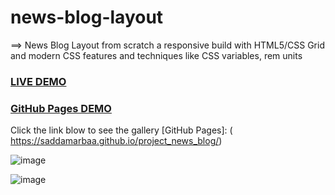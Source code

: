 #  news-blog-layout

==>  News Blog Layout from scratch a responsive build with HTML5/CSS Grid and modern CSS features 
     and techniques like CSS variables, rem units



### <a href="https://news-blog-website.netlify.app/">LIVE DEMO</a>


### <a href="https://saddamarbaa.github.io/news-blog-website/">GitHub Pages DEMO</a>



Click the link blow to see the gallery [GitHub Pages]: (  https://saddamarbaa.github.io/project_news_blog/)

![image](https://user-images.githubusercontent.com/51326421/102723134-a9be9080-4338-11eb-9066-127930250fe5.png)



![image](https://user-images.githubusercontent.com/51326421/102722608-c48f0600-4334-11eb-8b8f-48077aa7b322.png)


